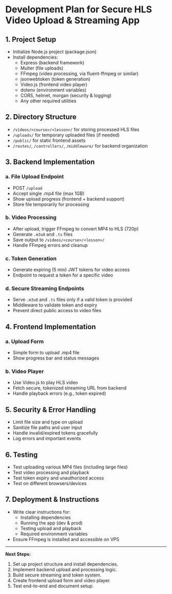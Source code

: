 # Development Plan for Secure HLS Video Upload & Streaming App

## 1. Project Setup
- Initialize Node.js project (package.json)
- Install dependencies:
  - Express (backend framework)
  - Multer (file uploads)
  - FFmpeg (video processing, via fluent-ffmpeg or similar)
  - jsonwebtoken (token generation)
  - Video.js (frontend video player)
  - dotenv (environment variables)
  - CORS, helmet, morgan (security & logging)
  - Any other required utilities

## 2. Directory Structure
- `/videos/<course>/<lesson>/` for storing processed HLS files
- `/uploads/` for temporary uploaded files (if needed)
- `/public/` for static frontend assets
- `/routes/`, `/controllers/`, `/middleware/` for backend organization

## 3. Backend Implementation
### a. File Upload Endpoint
- POST `/upload`
- Accept single .mp4 file (max 1GB)
- Show upload progress (frontend + backend support)
- Store file temporarily for processing

### b. Video Processing
- After upload, trigger FFmpeg to convert MP4 to HLS (720p)
- Generate `.m3u8` and `.ts` files
- Save output to `/videos/<course>/<lesson>/`
- Handle FFmpeg errors and cleanup

### c. Token Generation
- Generate expiring (5 min) JWT tokens for video access
- Endpoint to request a token for a specific video

### d. Secure Streaming Endpoints
- Serve `.m3u8` and `.ts` files only if a valid token is provided
- Middleware to validate token and expiry
- Prevent direct public access to video files

## 4. Frontend Implementation
### a. Upload Form
- Simple form to upload .mp4 file
- Show progress bar and status messages

### b. Video Player
- Use Video.js to play HLS video
- Fetch secure, tokenized streaming URL from backend
- Handle playback errors (e.g., token expired)

## 5. Security & Error Handling
- Limit file size and type on upload
- Sanitize file paths and user input
- Handle invalid/expired tokens gracefully
- Log errors and important events

## 6. Testing
- Test uploading various MP4 files (including large files)
- Test video processing and playback
- Test token expiry and unauthorized access
- Test on different browsers/devices

## 7. Deployment & Instructions
- Write clear instructions for:
  - Installing dependencies
  - Running the app (dev & prod)
  - Testing upload and playback
  - Required environment variables
- Ensure FFmpeg is installed and accessible on VPS

---

**Next Steps:**
1. Set up project structure and install dependencies.
2. Implement backend upload and processing logic.
3. Build secure streaming and token system.
4. Create frontend upload form and video player.
5. Test end-to-end and document setup. 